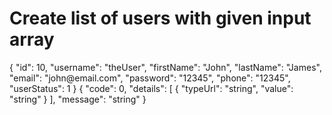# Create list of users with given input array

<!--If an operation has several responses, you can add samples for each of them separately.-->

<api-endpoint openapi-path="../../openapi.yaml" endpoint="/user/createWithList" method="post">
    <response type="200">
        <sample>
        {
          "id": 10,
          "username": "theUser",
          "firstName": "John",
          "lastName": "James",
          "email": "john@email.com",
          "password": "12345",
          "phone": "12345",
          "userStatus": 1
        }
        </sample>
    </response>
<response type="400">
    <sample>
        {
          "code": 0,
          "details": [
            {
              "typeUrl": "string",
              "value": "string"
            }
          ],
          "message": "string"
        }
    </sample>
</response>
</api-endpoint>
